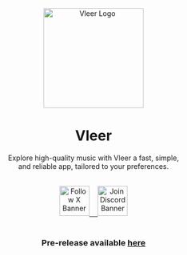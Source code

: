 <div align="center">
  <img width="200" alt="Vleer Logo" src="https://github.com/vleerapp/.github/assets/70103896/2d45d675-a2ee-4977-8294-a7cc5db1a9c2">
  <h1>Vleer</h1>
  <p><p>Explore high-quality music with Vleer a fast, simple,<br> and reliable app, tailored to your preferences.</p>
</p>

  <br>

  <a href="https://twitter.com/vleerapp" target="_blank">
    <img height="60px" alt="Follow X Banner" src="https://i.imgur.com/gsGciyb.png">ㅤ
  </a>
  
  <a href="https://discord.gg/5cGXbeD8zN" target="_blank">
    <img height="60px" alt="Join Discord Banner" src="https://i.imgur.com/CulBkiI.png">
  </a>
</div>

<br>

<div align="center">
<h3>Pre-release available <a href="https://github.com/Vleerapp/Vleer/releases/latest">here</a></h1>
</div>
